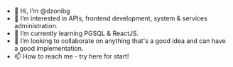 - 👋 Hi, I’m @dzonibg
- 👀 I’m interested in APIs, frontend development, system & services administration.
- 🌱 I’m currently learning PGSQL & ReactJS.
- 💞️ I’m looking to collaborate on anything that's a good idea and can have a good implementation.
- 📫 How to reach me - try here for start!

<!---
dzonibg/dzonibg is a ✨ special ✨ repository because its `README.md` (this file) appears on your GitHub profile.
You can click the Preview link to take a look at your changes.
--->
